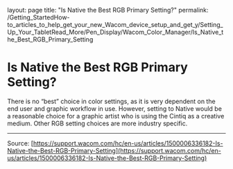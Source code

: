 layout: page
title: "Is Native the Best RGB Primary Setting?"
permalink: /Getting_StartedHow-to_articles_to_help_get_your_new_Wacom_device_setup_and_get_y/Setting_Up_Your_TabletRead_More/Pen_Display/Wacom_Color_Manager/Is_Native_the_Best_RGB_Primary_Setting

# Is Native the Best RGB Primary Setting?

There is no “best” choice in color settings, as it is very dependent on the end user and graphic workflow in use. However, setting to Native would be a reasonable choice for a graphic artist who is using the Cintiq as a creative medium. Other RGB setting choices are more industry specific.

---
Source: [https://support.wacom.com/hc/en-us/articles/1500006336182-Is-Native-the-Best-RGB-Primary-Setting](https://support.wacom.com/hc/en-us/articles/1500006336182-Is-Native-the-Best-RGB-Primary-Setting)
